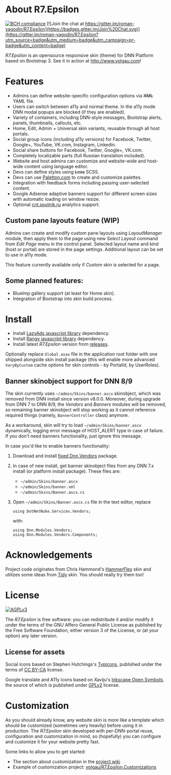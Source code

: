 # About R7.Epsilon

[![BCH compliance](https://bettercodehub.com/edge/badge/roman-yagodin/R7.Epsilon)](https://bettercodehub.com/)
[![Join the chat at https://gitter.im/roman-yagodin/R7.Epsilon](https://badges.gitter.im/Join%20Chat.svg)](https://gitter.im/roman-yagodin/R7.Epsilon?utm_source=badge&utm_medium=badge&utm_campaign=pr-badge&utm_content=badge)

*R7.Epsilon* is an opensource responsive skin (theme) for DNN Platform based on Bootstrap 3.
See it in action at http://www.volgau.com!

# Features

- Admins can define website-specific configuration options via <del>XML</del> YAML file.
- Users can switch between a11y and normal theme. In the a11y mode DNN modal popups are blocked (if they are enabled).
- Variety of containers, including DNN-style messages, Bootstrap alerts, panels, thumbnails, callouts, etc.
- Home, Edit, Admin + Universal skin variants, reusable through all host portals.
- Social group icons (including a11y versions) for Facebook, Twitter, Google+, YouTube, VK.com, Instagram, Linkedin.
- Social share buttons for Facebook, Twitter, Google+, VK.com.
- Completely localizable parts (full Russian translation included).
- Website and host admins can customize and website-wide and host-wide content using language editor.
- Devs can define styles using <del>Less</del> SCSS.
- Devs can use [Paletton.com](http://paletton.com) to create and customize palettes.
- Integration with feedback forms including passing user-selected content.
- Google Adsense adaptive banners support for different screen sizes with automatic loading on window resize.
- Optional [cnt.sputnik.ru](https://cnt.sputnik.ru/) analytics support.

## Custom pane layouts feature (WIP)

Admins can create and modify custom pane layouts using *LayoutManager* module, then apply them to the page 
using new *Select Layout* command from *Edit Page* menu in the control panel. Selected layout name and kind (host or portal)
are stored in the page settings. Additional layout can be set to use in a11y mode.

This feature currently available only if *Custom* skin is selected for a page.

## Some planned features:

- BlueImp gallery support (at least for Home skin).
- Integration of Bootstrap into skin build process.

# Install

- Install [LazyAds javascript library](https://github.com/roman-yagodin/R7.Dnn.JavaScriptLibraries/releases/tag/lazyads-v1.1.10) dependency.
- Install [Rangy javascript library](https://github.com/roman-yagodin/R7.Dnn.JavaScriptLibraries/releases/tag/rangy-v1.3.0) dependency.
- Install latest *R7.Epsilon* version from [releases](https://github.com/roman-yagodin/R7.Epsilon/releases).

Optionally replace `Global.asax` file in the application root folder with one shipped alongside skin install package
(this will enable more advanced `VaryByCustom` cache options for skin controls - by PortalId, by UserRoles).

## Banner skinobject support for DNN 8/9

The skin currently uses `~/admin/Skins/banner.ascx` skinobject, which was removed from DNN install since version v8.0.0.
Moreover, during upgrade from DNN 7 to DNN 8/9, the *Vendors* and *Banners* modules will be removed, so remaining banner skinobject 
will stop working as it cannot reference required things (namely, `BannerController` class) anymore.

As a workaround, skin will try to load `~/admin/Skins/banner.ascx` dynamically, logging error message of HOST_ALERT type
in case of failure. If you don't need banners functionality, just ignore this message.

In case you'd like to enable banners functionality:

1. Download and install [fixed Dnn.Vendors](https://github.com/roman-yagodin/DNN.Vendors/releases/tag/v8.0.0-update.1) package.

2. In case of new install, get banner skinobject files from any DNN 7.x install (or platform install package).
   These files are:
   - `~/admin/Skins/banner.ascx`
   - `~/admin/Skins/banner.xml`
   - `~/admin/Skins/Banner.ascx.cs`

3. Open `~/admin/Skins/Banner.ascx.cs` file in the text editor, replace
    ```
    using DotNetNuke.Services.Vendors;
    ```
    with:
    ```
    using Dnn.Modules.Vendors;
    using Dnn.Modules.Vendors.Components;
    ```

# Acknowledgements

Project code originates from Chris Hammond's [HammerFlex](https://github.com/ChrisHammond/HammerFlex) skin 
and utilizes some ideas from [Tidy](http://tidy.codeplex.com/) skin. You should really try them too!

# License

[![AGPLv3](https://www.gnu.org/graphics/agplv3-155x51.png)](https://www.gnu.org/licenses/agpl-3.0.html)

The *R7.Epsilon* is free software: you can redistribute it and/or modify it under the terms of 
the GNU Affero General Public License as published by the Free Software Foundation, either version 3 of the License, 
or (at your option) any later version.

## License for assets

Social icons based on Stephen Hutchings's [Typicons](https://github.com/stephenhutchings/typicons.font), 
published under the terms of [CC BY-CA](http://creativecommons.org/licenses/by-sa/3.0/) license.

Google translate and A11y icons based on Xaviju's [Inkscape Open Symbols](https://github.com/Xaviju/inkscape-open-symbols),
the source of which is published under [GPLv2](http://opensource.org/licenses/GPL-2.0) license.

# Customization

As you should already know, any website skin is more like a template which should be customized (sometimes very heavily)
before using it in production. The *R7.Epsilon* skin developed with per-DNN-portal reuse, configuration and customization in mind,
so (hopefully) you can configure and customize it for your website pretty fast.

Some links to allow you to get started:

- The section about customization in the [project wiki](https://github.com/roman-yagodin/R7.Epsilon/wiki/Customization)
- Example of customization project: [volgau/R7.Epsilon.Customizations](https://github.com/volgau/R7.Epsilon.Customizations)
